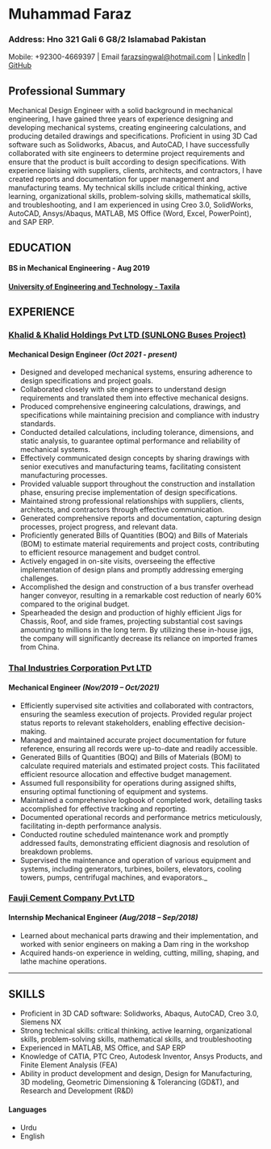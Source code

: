# Muhammad Faraz
### Address:  Hno 321 Gali 6 G8/2 Islamabad Pakistan
Mobile: +92300-4669397 | Email farazsingwal@hotmail.com | [LinkedIn](https://www.linkedin.com/in/faraz-sangwal/) |  [GitHub](https://github.com/faraz-sangwal/)
## Professional Summary
Mechanical Design Engineer with a solid background in mechanical engineering, I have gained three years of experience designing and developing mechanical systems, creating engineering calculations, and producing detailed drawings and specifications. Proficient in using 3D Cad software such as Solidworks, Abacus, and AutoCAD, I have successfully collaborated with site engineers to determine project requirements and ensure that the product is built according to design specifications. With experience liaising with suppliers, clients, architects, and contractors, I have created reports and documentation for upper management and manufacturing teams. My technical skills include critical thinking, active learning, organizational skills, problem-solving skills, mathematical skills, and troubleshooting, and I am experienced in using Creo 3.0, SolidWorks, AutoCAD, Ansys/Abaqus, MATLAB, MS Office (Word, Excel, PowerPoint), and SAP ERP.
## EDUCATION
#### BS in Mechanical Engineering - Aug 2019
#### [University of Engineering and Technology - Taxila](https://www.uettaxila.edu.pk/)

## EXPERIENCE

### [Khalid & Khalid Holdings Pvt LTD (SUNLONG Buses Project)](https://www.khalidandkhalidgroup.com/)
#### Mechanical Design Engineer _(Oct 2021 - present)_

- Designed and developed mechanical systems, ensuring adherence to design specifications and project goals.
- Collaborated closely with site engineers to understand design requirements and translated them into effective mechanical designs.
- Produced comprehensive engineering calculations, drawings, and specifications while maintaining precision and compliance with industry standards.
- Conducted detailed calculations, including tolerance, dimensions, and static analysis, to guarantee optimal performance and reliability of mechanical systems.
- Effectively communicated design concepts by sharing drawings with senior executives and manufacturing teams, facilitating consistent manufacturing processes.
- Provided valuable support throughout the construction and installation phase, ensuring precise implementation of design specifications.
- Maintained strong professional relationships with suppliers, clients, architects, and contractors through effective communication.
- Generated comprehensive reports and documentation, capturing design processes, project progress, and relevant data.
- Proficiently generated Bills of Quantities (BOQ) and Bills of Materials (BOM) to estimate material requirements and project costs, contributing to efficient resource management and budget control.
- Actively engaged in on-site visits, overseeing the effective implementation of design plans and promptly addressing emerging challenges.
- Accomplished the design and construction of a bus transfer overhead hanger conveyor, resulting in a remarkable cost reduction of nearly 60% compared to the original budget.
- Spearheaded the design and production of highly efficient Jigs for Chassis, Roof, and side frames, projecting substantial cost savings amounting to millions in the long term. By utilizing these in-house jigs, the company will significantly decrease its reliance on imported frames from China.


### [Thal Industries Corporation Pvt LTD](https://thalindustries.com/)
#### Mechanical Engineer _(Nov/2019 – Oct/2021)_
- Efficiently supervised site activities and collaborated with contractors, ensuring the seamless execution of projects. Provided regular project status reports to relevant stakeholders, enabling effective decision-making.
- Managed and maintained accurate project documentation for future reference, ensuring all records were up-to-date and readily accessible.
- Generated Bills of Quantities (BOQ) and Bills of Materials (BOM) to calculate required materials and estimated project costs. This facilitated efficient resource allocation and effective budget management.
- Assumed full responsibility for operations during assigned shifts, ensuring optimal functioning of equipment and systems.
- Maintained a comprehensive logbook of completed work, detailing tasks accomplished for effective tracking and reporting.
- Documented operational records and performance metrics meticulously, facilitating in-depth performance analysis.
- Conducted routine scheduled maintenance work and promptly addressed faults, demonstrating efficient diagnosis and resolution of breakdown problems.
- Supervised the maintenance and operation of various equipment and systems, including generators, turbines, boilers, elevators, cooling towers, pumps, centrifugal machines, and evaporators._

### [Fauji Cement Company Pvt LTD](https://fccl.com.pk/en/)
#### Internship Mechanical Engineer _(Aug/2018 – Sep/2018)_
- Learned about mechanical parts drawing and their implementation, and worked with senior engineers on making a Dam ring in the workshop
- Acquired hands-on experience in welding, cutting, milling, shaping, and lathe machine operations.
______


## SKILLS
- Proficient in 3D CAD software: Solidworks, Abaqus, AutoCAD, Creo 3.0, Siemens NX
- Strong technical skills: critical thinking, active learning, organizational skills, problem-solving skills, mathematical skills, and troubleshooting
- Experienced in MATLAB, MS Office, and SAP ERP
- Knowledge of CATIA, PTC Creo, Autodesk Inventor, Ansys Products, and Finite Element Analysis (FEA)
- Ability in product development and design, Design for Manufacturing, 3D modeling, Geometric Dimensioning & Tolerancing (GD&T), and Research and Development (R&D)
#### Languages 
- Urdu
- English
